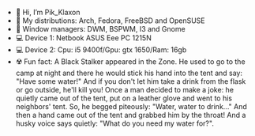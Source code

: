- 👋 Hi, I’m Pik_Klaxon
- 🐧 My distributions: Arch, Fedora, FreeBSD and OpenSUSE
- 🔳 Window managers: DWM, BSPWM, I3 and Gnome
- 💻 Device 1: Netbook ASUS Eee PC 1215N
- 💻 Device 2: Cpu: i5 9400f/Gpu: gtx 1650/Ram: 16gb
- ☢️ Fun fact: A Black Stalker appeared in the Zone. 
He used to go to the camp at night and there he would 
stick his hand into the tent and say: "Have some water!" 
And if you don't let him take a drink from the flask or go outside,
he'll kill you! Once a man decided to make a joke: he quietly came out 
of the tent, put on a leather glove and went to his neighbors' tent. 
So, he begged piteously: "Water, water to drink..." 
And then a hand came out of the tent and grabbed him by the throat! 
And a husky voice says quietly: "What do you need my water for?".
